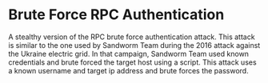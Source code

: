 # Brute Force RPC Authentication

A stealthy version of the RPC brute force authentication attack. This attack is similar to the one used by Sandworm Team during the 2016 attack against the Ukraine electric grid. In that campaign, Sandworm Team used known credentials and brute forced the target host using a script. This attack uses a known username and target ip address and brute forces the password.

